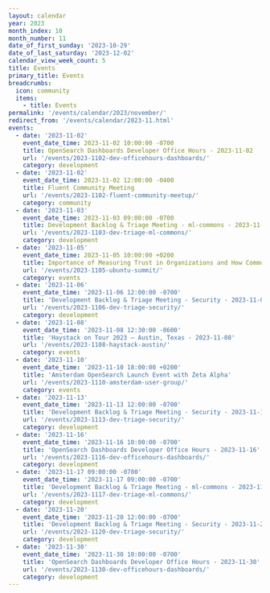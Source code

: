 ```yaml
---
layout: calendar
year: 2023
month_index: 10
month_number: 11
date_of_first_sunday: '2023-10-29'
date_of_last_saturday: '2023-12-02'
calendar_view_week_count: 5
title: Events
primary_title: Events
breadcrumbs:
  icon: community
  items: 
    - title: Events
permalink: '/events/calendar/2023/november/'
redirect_from: '/events/calendar/2023-11.html'
events:
  - date: '2023-11-02'
    event_date_time: 2023-11-02 10:00:00 -0700
    title: OpenSearch Dashboards Developer Office Hours - 2023-11-02
    url: '/events/2023-1102-dev-officehours-dashboards/'
    category: development
  - date: '2023-11-02'
    event_date_time: 2023-11-02 12:00:00 -0400
    title: Fluent Community Meeting
    url: '/events/2023-1102-fluent-community-meetup/'
    category: community
  - date: '2023-11-03'
    event_date_time: 2023-11-03 09:00:00 -0700
    title: Development Backlog & Triage Meeting - ml-commons - 2023-11-03
    url: '/events/2023-1103-dev-triage-ml-commons/'
    category: development
  - date: '2023-11-05'
    event_date_time: 2023-11-05 10:00:00 +0200
    title: Importance of Measuring Trust in Organizations and How Community Presence can Help
    url: '/events/2023-1105-ubuntu-summit/'
    category: events
  - date: '2023-11-06'
    event_date_time: '2023-11-06 12:00:00 -0700'
    title: 'Development Backlog & Triage Meeting - Security - 2023-11-06'
    url: '/events/2023-1106-dev-triage-security/'
    category: development
  - date: '2023-11-08'
    event_date_time: '2023-11-08 12:30:00 -0600'
    title: 'Haystack on Tour 2023 – Austin, Texas - 2023-11-08'
    url: '/events/2023-1108-haystack-austin/'
    category: events
  - date: '2023-11-10'
    event_date_time: '2023-11-10 18:00:00 +0200'
    title: 'Amsterdam OpenSearch Launch Event with Zeta Alpha'
    url: '/events/2023-1110-amsterdam-user-group/'
    category: events
  - date: '2023-11-13'
    event_date_time: '2023-11-13 12:00:00 -0700'
    title: 'Development Backlog & Triage Meeting - Security - 2023-11-13'
    url: '/events/2023-1113-dev-triage-security/'
    category: development
  - date: '2023-11-16'
    event_date_time: '2023-11-16 10:00:00 -0700'
    title: 'OpenSearch Dashboards Developer Office Hours - 2023-11-16'
    url: '/events/2023-1116-dev-officehours-dashboards/'
    category: development
  - date: '2023-11-17 09:00:00 -0700'
    event_date_time: '2023-11-17 09:00:00 -0700'
    title: 'Development Backlog & Triage Meeting - ml-commons - 2023-11-17'
    url: '/events/2023-1117-dev-triage-ml-commons/'
    category: development
  - date: '2023-11-20'
    event_date_time: '2023-11-20 12:00:00 -0700'
    title: 'Development Backlog & Triage Meeting - Security - 2023-11-20'
    url: '/events/2023-1120-dev-triage-security/'
    category: development
  - date: '2023-11-30'
    event_date_time: '2023-11-30 10:00:00 -0700'
    title: 'OpenSearch Dashboards Developer Office Hours - 2023-11-30'
    url: '/events/2023-1130-dev-officehours-dashboards/'
    category: development
---
```

